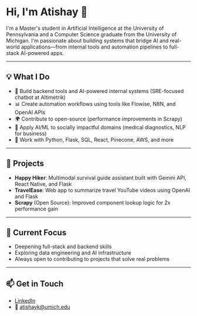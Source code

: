 # Hi, I'm Atishay 👋

I'm a Master's student in Artificial Intelligence at the University of Pennsylvania and a Computer Science graduate from the University of Michigan. I'm passionate about building systems that bridge AI and real-world applications—from internal tools and automation pipelines to full-stack AI-powered apps.

---

## 💡 What I Do
- 🔧 Build backend tools and AI-powered internal systems (SRE-focused chatbot at Altimetrik)
- 📊 Create automation workflows using tools like Flowise, N8N, and OpenAI APIs
- 🌍 Contribute to open-source (performance improvements in Scrapy)
- 🧠 Apply AI/ML to socially impactful domains (medical diagnostics, NLP for business)
- 🧰 Work with Python, Flask, SQL, React, Pinecone, AWS, and more

---

## 🔨 Projects
- **Happy Hiker**: Multimodal survival guide assistant built with Gemini API, React Native, and Flask  
- **TravelEase**: Web app to summarize travel YouTube videos using OpenAI and Flask  
- **Scrapy** (Open Source): Improved component lookup logic for 2x performance gain  

---

## 🚀 Current Focus
- Deepening full-stack and backend skills  
- Exploring data engineering and AI infrastructure  
- Always open to contributing to projects that solve real problems

---

## 📫 Get in Touch
- [LinkedIn](https://www.linkedin.com/in/atishay-kumar-5ab891270/)
- 📧 atishayk@umich.edu

